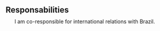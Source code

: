 <h1 id="responsabilities"></h1>

<h2 style="margin: 60px 0px 10px;">Responsabilities</h2>

<ul style="margin:0 0 5px;">
  I am co-responsible for international relations with Brazil.
</ul>
</ul>
